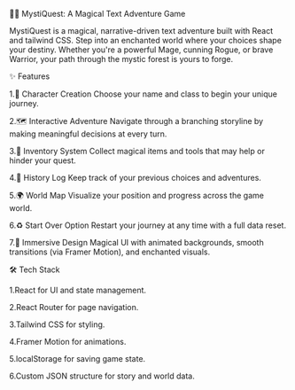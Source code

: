 
🧙‍♂️ MystiQuest: A Magical Text Adventure Game


MystiQuest is a magical, narrative-driven text adventure built with React and tailwind CSS. Step into an enchanted world where your choices shape your destiny. Whether you're a powerful Mage, cunning Rogue, or brave Warrior, your path through the mystic forest is yours to forge.


✨ Features

1.🧾 Character Creation
Choose your name and class to begin your unique journey.

2.🗺️ Interactive Adventure
Navigate through a branching storyline by making meaningful decisions at every turn.

3.🎒 Inventory System
Collect magical items and tools that may help or hinder your quest.

4.📜 History Log
Keep track of your previous choices and adventures.

5.🌍 World Map
Visualize your position and progress across the game world.

6.♻️ Start Over Option
Restart your journey at any time with a full data reset.

7.🌌 Immersive Design
Magical UI with animated backgrounds, smooth transitions (via Framer Motion), and enchanted visuals.



🛠️ Tech Stack

1.React for UI and state management.

2.React Router for page navigation.

3.Tailwind CSS for styling.

4.Framer Motion for animations.

5.localStorage for saving game state.

6.Custom JSON structure for story and world data.



